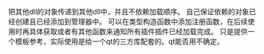 把其他dll的对象传递到其他dll中，并且不依赖加载顺序。
自己保证依赖的对象已经创建且已经添加到管理器中。
可以在类型构造函数中添加注册函数，在后续使用时再具体获取或者有其他函数来通知所有插件插件已经加载完成。
只是提供一个模板参考，实际使用是给一个qt的三方库配套的。qt能否用不确定。